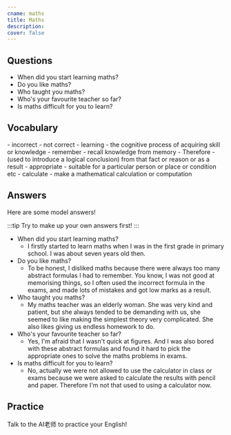 ```yaml
---
cname: maths
title: Maths
description: 
cover: false
---
```

<banner></banner>

## Questions

- When did you start learning maths?
- Do you like maths?
- Who taught you maths?
- Who&#39;s your favourite teacher so far?
- Is maths difficult for you to learn?

## Vocabulary

<vocab-list>
- incorrect
  - not correct
- learning
  - the cognitive process of acquiring skill or knowledge
- remember
  - recall knowledge from memory
- Therefore
  - (used to introduce a logical conclusion) from that fact or reason or as a result
- appropriate
  - suitable for a particular person or place or condition etc
- calculate
  - make a mathematical calculation or computation  

<!-- blank -->

</vocab-list>

## Answers
Here are some model answers!

:::tip
Try to make up your own answers first!
:::

- When did you start learning maths?
  - I firstly started to learn maths when I was in the first grade in primary school. I was about seven years old then.
- Do you like maths?
  - To be honest, I disliked maths because there were always too many abstract formulas I had to remember. You know, I was not good at memorising things, so I often used the incorrect formula in the exams, and made lots of mistakes and got low marks as a result.
- Who taught you maths?
  - My maths teacher was an elderly woman. She was very kind and patient, but she always tended to be demanding with us, she seemed to like making the simplest theory very complicated. She also likes giving us endless homework to do.
- Who&#39;s your favourite teacher so far?
  - Yes, I&#39;m afraid that I wasn&#39;t quick at figures. And I was also bored with these abstract formulas and found it hard to pick the appropriate ones to solve the maths problems in exams.
- Is maths difficult for you to learn?
  - No, actually we were not allowed to use the calculator in class or exams because we were asked to calculate the results with pencil and paper. Therefore I&#39;m not that used to using a calculator now.

## Practice
Talk to the AI老师 to practice your English!
<qrfooter></qrfooter>
